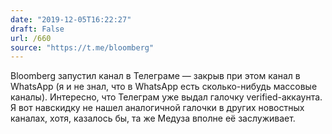 ```yaml
---
date: "2019-12-05T16:22:27"
draft: False
url: /660
source: "https://t.me/bloomberg"
---
```


Bloomberg запустил канал в Телеграме — закрыв при этом канал в WhatsApp (я и не знал, что в WhatsApp есть сколько-нибудь массовые каналы). Интересно, что Телеграм уже выдал галочку verified-аккаунта. Я вот навскидку не нашел аналогичной галочки в других новостных каналах, хотя, казалось бы, та же Медуза вполне её заслуживает.
